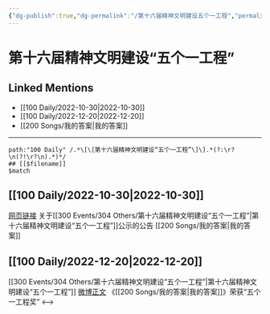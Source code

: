 ```yaml
---
{"dg-publish":true,"dg-permalink":"/第十六届精神文明建设五个一工程","permalink":"/第十六届精神文明建设五个一工程/","title":"第十六届精神文明建设“五个一工程”","tags":[null]}
---
```


# 第十六届精神文明建设“五个一工程”

## Linked Mentions
- [[100 Daily/2022-10-30\|2022-10-30]]
- [[100 Daily/2022-12-20\|2022-12-20]]
- [[200 Songs/我的答案\|我的答案]]


---

```expander
path:"100 Daily" /.*\[\[第十六届精神文明建设“五个一工程”\]\].*(?:\r?\n(?!\r?\n).*)*/
## [[$filename]]
$match
```
## [[100 Daily/2022-10-30\|2022-10-30]]
[网页链接](https://weibo.cn/sinaurl?u=https%3A%2F%2Farticle.xuexi.cn%2Farticles%2Findex.html%3Fart_id%3D17973590501563668488%26t%3D1667048647381%26reedit_timestamp%3D1667047053000%26study_style_id%3Dfeeds_default%26showmenu%3Dfalse%26to_audit_timestamp%3D2022-10-29%252020%253A37%253A33%26share_to%3Dcopylink%26item_id%3D17973590501563668488%26ref_read_id%3Df2a0eb7e-0403-414b-bb38-3ec2962de1b6_1667060750349%26pid%3D%26ptype%3D-1%26source%3Dshare) 关于[[300 Events/304 Others/第十六届精神文明建设“五个一工程”\|第十六届精神文明建设“五个一工程”]]公示的公告 [[200 Songs/我的答案\|我的答案]]
## [[100 Daily/2022-12-20\|2022-12-20]]
[[300 Events/304 Others/第十六届精神文明建设“五个一工程”\|第十六届精神文明建设“五个一工程”]]
[微博正文](https://m.weibo.cn/5053469079/4848722984309026) 《[[200 Songs/我的答案\|我的答案]]》荣获“五个一工程奖”
<-->
